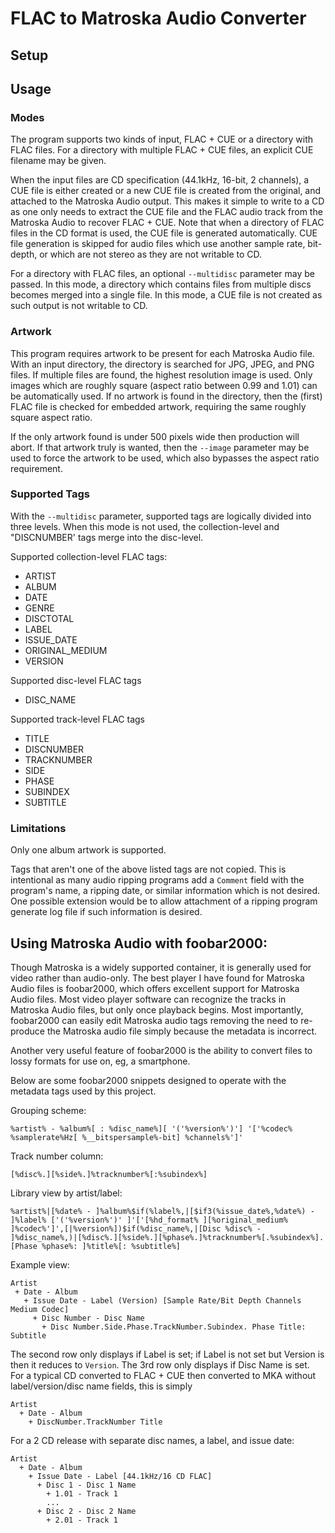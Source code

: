 # FLAC to Matroska Audio Converter

## Setup

## Usage

### Modes
The program supports two kinds of input, FLAC + CUE or a directory with FLAC files.  For a directory with multiple FLAC + CUE files, an explicit CUE filename may be given.  

When the input files are CD specification (44.1kHz, 16-bit, 2 channels), a CUE file is either created or a new CUE file is created from the original, and attached to the Matroska Audio output.  This makes it simple to write to a CD as one only needs to extract the CUE file and the FLAC audio track from the Matroska Audio to recover FLAC + CUE.  Note that when a directory of FLAC files in the CD format is used, the CUE file is generated automatically.  CUE file generation is skipped for audio files which use another sample rate, bit-depth, or which are not stereo as they are not writable to CD.

For a directory with FLAC files, an optional ``--multidisc`` parameter may be passed.  In this mode, a directory which contains files from multiple discs becomes merged into a single file.  In this mode, a CUE file is not created as such output is not writable to CD.

### Artwork
This program requires artwork to be present for each Matroska Audio file.  With an input directory, the directory is searched for JPG, JPEG, and PNG files.  If multiple files are found, the highest resolution image is used.  Only images which are roughly square (aspect ratio between 0.99 and 1.01) can be automatically used.  If no artwork is found in the directory, then the (first) FLAC file is checked for embedded artwork, requiring the same roughly square aspect ratio.

If the only artwork found is under 500 pixels wide then production will abort.  If that artwork truly is wanted, then the `--image` parameter may be used to force the artwork to be used, which also bypasses the aspect ratio requirement.

### Supported Tags
With the `--multidisc` parameter, supported tags are logically divided into three levels.  When this mode is not used, the collection-level and "DISCNUMBER' tags merge into the disc-level.

Supported collection-level FLAC tags:

 * ARTIST
 * ALBUM 
 * DATE
 * GENRE
 * DISCTOTAL
 * LABEL
 * ISSUE_DATE
 * ORIGINAL_MEDIUM
 * VERSION

Supported disc-level FLAC tags

 * DISC_NAME

Supported track-level FLAC tags

 * TITLE
 * DISCNUMBER 
 * TRACKNUMBER
 * SIDE
 * PHASE
 * SUBINDEX
 * SUBTITLE  
      
### Limitations
Only one album artwork is supported.

Tags that aren't one of the above listed tags are not copied.  This is intentional as many audio ripping programs add a `Comment` field with the program's name, a ripping date, or similar information which is not desired.  One possible extension would be to allow attachment of a ripping program generate log file if such information is desired.

## Using Matroska Audio with foobar2000:

Though Matroska is a widely supported container, it is generally used for video rather than audio-only.  The best player I have found for Matroska Audio files is foobar2000, which offers excellent support for Matroska Audio files.  Most video player software can recognize the tracks in Matroska Audio files, but only once playback begins.  Most importantly, foobar2000 can easily edit Matroska audio tags removing the need to re-produce the Matroska audio file simply because the metadata is incorrect.

Another very useful feature of foobar2000 is the ability to convert files to lossy formats for use on, eg, a smartphone.  

Below are some foobar2000 snippets designed to operate with the metadata tags used by this project.

Grouping scheme:
```
%artist% - %album%[ : %disc_name%][ '('%version%')'] '['%codec% %samplerate%Hz[ %__bitspersample%-bit] %channels%']'
```

Track number column:
```
[%disc%.][%side%.]%tracknumber%[:%subindex%]
```

Library view by artist/label:
 ```
%artist%|[%date% - ]%album%$if(%label%,|[$if3(%issue_date%,%date%) - ]%label% ['('%version%')' ]'['[%hd_format% ][%original_medium% ]%codec%']',[|%version%])$if(%disc_name%,|[Disc %disc% - ]%disc_name%,)|[%disc%.][%side%.][%phase%.]%tracknumber%[.%subindex%]. [Phase %phase%: ]%title%[: %subtitle%]
```

Example view:
```
Artist
 + Date - Album
   + Issue Date - Label (Version) [Sample Rate/Bit Depth Channels Medium Codec]
     + Disc Number - Disc Name
       + Disc Number.Side.Phase.TrackNumber.Subindex. Phase Title: Subtitle
```
The second row only displays if Label is set; if Label is not set but Version is then it reduces to `Version`.  The 3rd row only displays if Disc Name is set.  For a typical CD converted to FLAC + CUE then converted to MKA without label/version/disc name fields, this is simply
```
Artist
  + Date - Album
    + DiscNumber.TrackNumber Title
```
For a 2 CD release with separate disc names, a label, and issue date:
```
Artist
  + Date - Album
    + Issue Date - Label [44.1kHz/16 CD FLAC]
      + Disc 1 - Disc 1 Name
        + 1.01 - Track 1 
        ...
      + Disc 2 - Disc 2 Name
        + 2.01 - Track 1
```
